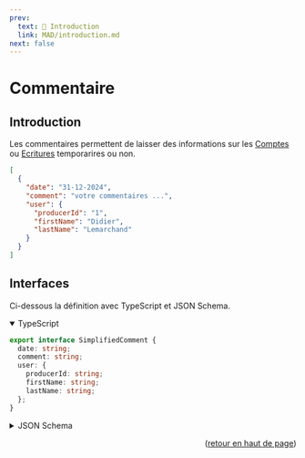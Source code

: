 ```yaml
---
prev:
  text: 💃 Introduction
  link: MAD/introduction.md
next: false
---
```


<span id="readme-top"></span>

# Commentaire

## Introduction

Les commentaires permettent de laisser des informations sur les [Comptes](./account.md) ou [Ecritures](./entries.md) temporarires ou non.

```json
[
  {
    "date": "31-12-2024",
    "comment": "votre commentaires ...",
    "user": {
      "producerId": "1",
      "firstName": "Didier",
      "lastName": "Lemarchand"
    }
  }
]
```

## Interfaces

Ci-dessous la définition avec TypeScript et JSON Schema.

<details class="details custom-block" open>
<summary>TypeScript</summary>

```ts
export interface SimplifiedComment {
  date: string;
  comment: string;
  user: {
    producerId: string;
    firstName: string;
    lastName: string;
  };
}
```
</details>

<details class="details custom-block">
<summary>JSON Schema</summary>

```json
{
  "$schema": "http://json-schema.org/draft-07/schema#",
  "additionalProperties": false,
  "type": "object",
  "properties": {
    "date": {
      "type": "string"
    },
    "comment": {
      "type": "string"
    },
    "user": {
      "additionalProperties": false,
      "type": "object",
      "properties": {
        "producerId": {
          "type": "string"
        },
        "firstName": {
          "type": "string"
        },
        "lastName": {
          "type": "string"
        }
      },
      "required": [
        "producerId",
        "firstName",
        "lastName"
      ]
    },
  },
  "required": [
    "producerId",
    "IBAN",
    "BIC",
    "journal"
  ]
}
```
</details>

<p align="right">(<a href="#readme-top">retour en haut de page</a>)</p>
